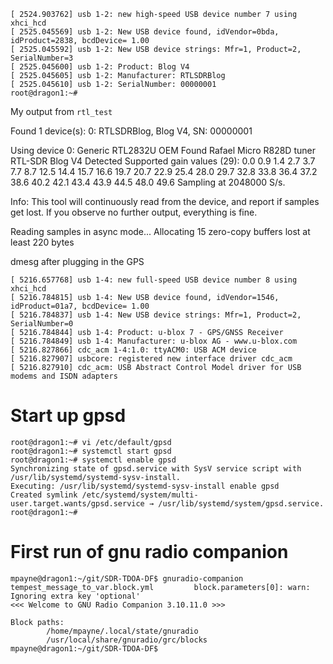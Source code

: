 
```
[ 2524.903762] usb 1-2: new high-speed USB device number 7 using xhci_hcd
[ 2525.045569] usb 1-2: New USB device found, idVendor=0bda, idProduct=2838, bcdDevice= 1.00
[ 2525.045592] usb 1-2: New USB device strings: Mfr=1, Product=2, SerialNumber=3
[ 2525.045600] usb 1-2: Product: Blog V4
[ 2525.045605] usb 1-2: Manufacturer: RTLSDRBlog
[ 2525.045610] usb 1-2: SerialNumber: 00000001
root@dragon1:~# 
```

My output from `rtl_test`

Found 1 device(s):
  0:  RTLSDRBlog, Blog V4, SN: 00000001

Using device 0: Generic RTL2832U OEM
Found Rafael Micro R828D tuner
RTL-SDR Blog V4 Detected
Supported gain values (29): 0.0 0.9 1.4 2.7 3.7 7.7 8.7 12.5 14.4 15.7 16.6 19.7 20.7 22.9 25.4 28.0 29.7 32.8 33.8 36.4 37.2 38.6 40.2 42.1 43.4 43.9 44.5 48.0 49.6 
Sampling at 2048000 S/s.

Info: This tool will continuously read from the device, and report if
samples get lost. If you observe no further output, everything is fine.

Reading samples in async mode...
Allocating 15 zero-copy buffers
lost at least 220 bytes


dmesg after plugging in the GPS

```
[ 5216.657768] usb 1-4: new full-speed USB device number 8 using xhci_hcd
[ 5216.784815] usb 1-4: New USB device found, idVendor=1546, idProduct=01a7, bcdDevice= 1.00
[ 5216.784837] usb 1-4: New USB device strings: Mfr=1, Product=2, SerialNumber=0
[ 5216.784844] usb 1-4: Product: u-blox 7 - GPS/GNSS Receiver
[ 5216.784849] usb 1-4: Manufacturer: u-blox AG - www.u-blox.com
[ 5216.827866] cdc_acm 1-4:1.0: ttyACM0: USB ACM device
[ 5216.827907] usbcore: registered new interface driver cdc_acm
[ 5216.827910] cdc_acm: USB Abstract Control Model driver for USB modems and ISDN adapters
```


# Start up gpsd

```
root@dragon1:~# vi /etc/default/gpsd 
root@dragon1:~# systemctl start gpsd
root@dragon1:~# systemctl enable gpsd
Synchronizing state of gpsd.service with SysV service script with /usr/lib/systemd/systemd-sysv-install.
Executing: /usr/lib/systemd/systemd-sysv-install enable gpsd
Created symlink /etc/systemd/system/multi-user.target.wants/gpsd.service → /usr/lib/systemd/system/gpsd.service.
root@dragon1:~# 
```

# First run of gnu radio companion

```
mpayne@dragon1:~/git/SDR-TDOA-DF$ gnuradio-companion 
tempest_message_to_var.block.yml         block.parameters[0]: warn: Ignoring extra key 'optional'
<<< Welcome to GNU Radio Companion 3.10.11.0 >>>

Block paths:
        /home/mpayne/.local/state/gnuradio
        /usr/local/share/gnuradio/grc/blocks
mpayne@dragon1:~/git/SDR-TDOA-DF$ 
```

